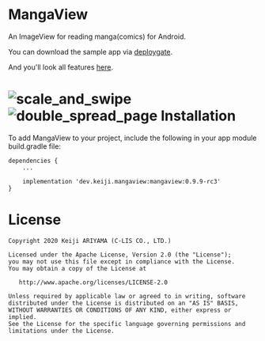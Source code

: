 MangaView
========

An ImageView for reading manga(comics) for Android.

You can download the sample app via [deploygate](https://dply.me/1dakl4).

And you'll look all features [here](https://github.com/keiji/mangaview/blob/gallery/README.md).

![scale_and_swipe](https://github.com/keiji/mangaview/blob/gallery/scale_and_swipe.gif)
![double_spread_page](https://github.com/keiji/mangaview/blob/gallery/double_spread_page.gif)
Installation
========
To add MangaView to your project, include the following in your app module build.gradle file:

```
dependencies {
    ...

    implementation 'dev.keiji.mangaview:mangaview:0.9.9-rc3'
}
```


License
=======

    Copyright 2020 Keiji ARIYAMA (C-LIS CO., LTD.)

    Licensed under the Apache License, Version 2.0 (the "License");
    you may not use this file except in compliance with the License.
    You may obtain a copy of the License at

       http://www.apache.org/licenses/LICENSE-2.0

    Unless required by applicable law or agreed to in writing, software
    distributed under the License is distributed on an "AS IS" BASIS,
    WITHOUT WARRANTIES OR CONDITIONS OF ANY KIND, either express or implied.
    See the License for the specific language governing permissions and
    limitations under the License.

